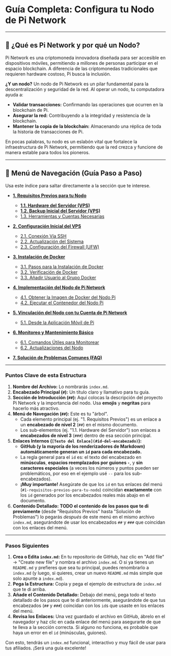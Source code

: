 # Guía Completa: Configura tu Nodo de Pi Network

---

## 🚀 ¿Qué es Pi Network y por qué un Nodo?

Pi Network es una criptomoneda innovadora diseñada para ser accesible en dispositivos móviles, permitiendo a millones de personas participar en el espacio blockchain. A diferencia de las criptomonedas tradicionales que requieren hardware costoso, Pi busca la inclusión.

**¿Y un nodo?** Un nodo de Pi Network es un pilar fundamental para la descentralización y seguridad de la red. Al operar un nodo, tu computadora ayuda a:

* **Validar transacciones:** Confirmando las operaciones que ocurren en la blockchain de Pi.
* **Asegurar la red:** Contribuyendo a la integridad y resistencia de la blockchain.
* **Mantener la copia de la blockchain:** Almacenando una réplica de toda la historia de transacciones de Pi.

En pocas palabras, tu nodo es un eslabón vital que fortalece la infraestructura de Pi Network, permitiendo que la red crezca y funcione de manera estable para todos los pioneros.

---

## 🌳 Menú de Navegación (Guía Paso a Paso)

Usa este índice para saltar directamente a la sección que te interese.

* [**1. Requisitos Previos para tu Nodo**](#1-requisitos-previos-para-tu-nodo)
    * [**1.1. Hardware del Servidor (VPS)**](1.1-hardware-vps.md)
    * [**1.2. Backup Inicial del Servidor (VPS)**](1.2-backup-inicial.md)
    * [1.3. Herramientas y Cuentas Necesarias](#13-herramientas-y-cuentas-necesarias)

* [**2. Configuración Inicial del VPS**](#2-configuracion-inicial-del-vps)
    * [2.1. Conexión Vía SSH](#21-conexion-via-ssh)
    * [2.2. Actualización del Sistema](#22-actualizacion-del-sistema)
    * [2.3. Configuración del Firewall (UFW)](#23-configuracion-del-firewall-ufw)

* [**3. Instalación de Docker**](#3-instalacion-de-docker)
    * [3.1. Pasos para la Instalación de Docker](#31-pasos-para-la-instalacion-de-docker)
    * [3.2. Verificación de Docker](#32-verificacion-de-docker)
    * [3.3. Añadir Usuario al Grupo Docker](#33-añadir-usuario-al-grupo-docker)

* [**4. Implementación del Nodo de Pi Network**](#4-implementacion-del-nodo-de-pi-network)
    * [4.1. Obtener la Imagen de Docker del Nodo Pi](#41-obtener-la-imagen-de-docker-del-nodo-pi)
    * [4.2. Ejecutar el Contenedor del Nodo Pi](#42-ejecutar-el-contenedor-del-nodo-pi)

* [**5. Vinculación del Nodo con tu Cuenta de Pi Network**](#5-vinculacion-del-nodo-con-tu-cuenta-de-pi-network)
    * [5.1. Desde la Aplicación Móvil de Pi](#51-desde-la-aplicacion-movil-de-pi)

* [**6. Monitoreo y Mantenimiento Básico**](#6-monitoreo-y-mantenimiento-basico)
    * [6.1. Comandos Útiles para Monitorear](#61-comandos-utiles-para-monitorear)
    * [6.2. Actualizaciones del Nodo](#62-actualizaciones-del-nodo)

* [**7. Solución de Problemas Comunes (FAQ)**](#7-solucion-de-problemas-comunes-faq)

---

### Puntos Clave de esta Estructura

1.  **Nombre del Archivo:** Lo nombrarás `index.md`.
2.  **Encabezado Principal (`#`):** Un título claro y llamativo para tu guía.
3.  **Sección de Introducción (`##`):** Aquí colocas la descripción del proyecto Pi Network y la importancia del nodo. Usa **emojis** y **negritas** para hacerlo más atractivo.
4.  **Menú de Navegación (`##`):** Este es tu "árbol".
    * Cada elemento principal (ej. "1. Requisitos Previos") es un enlace a un **encabezado de nivel 2** (`##`) en el mismo documento.
    * Los sub-elementos (ej. "1.1. Hardware del Servidor") son enlaces a **encabezados de nivel 3** (`###`) dentro de esa sección principal.
5.  **Enlaces Internos (`[Texto del Enlace](#id-del-encabezado)`):**
    * **GitHub (y la mayoría de los renderizadores de Markdown) automáticamente generan un `id` para cada encabezado.**
    * La regla general para el `id` es: el texto del encabezado en **minúsculas**, **espacios reemplazados por guiones `-`**, y **sin caracteres especiales** (a veces los números y puntos pueden ser problemáticos, por eso en el ejemplo usé `--` para los sub-encabezados).
    * **¡Muy importante!** Asegúrate de que los `id` en tus enlaces del menú (`#1-requisitos-previos-para-tu-nodo`) coincidan **exactamente** con los `id` generados por los encabezados reales más abajo en el documento.
6.  **Contenido Detallado:** **TODO el contenido de los pasos que te di previamente** (desde "Requisitos Previos" hasta "Solución de Problemas") lo pegarás *después* de este menú en el mismo archivo `index.md`, asegurándote de usar los encabezados `##` y `###` que coincidan con los enlaces del menú.

---

### Pasos Siguientes

1.  **Crea o Edita `index.md`:** En tu repositorio de GitHub, haz clic en "Add file" -> "Create new file" y nombra el archivo `index.md`. O si ya tienes un `README.md` y prefieres que sea tu principal, puedes renombrarlo a `index.md` (y luego, si quieres, crear un nuevo `README.md` más simple que solo apunte a `index.md`).
2.  **Pega la Estructura:** Copia y pega el ejemplo de estructura de `index.md` que te di arriba.
3.  **Añade el Contenido Detallado:** Debajo del menú, pega todo el texto detallado de los pasos que te di anteriormente, asegurándote de que tus encabezados (`##` y `###`) coincidan con los `id`s que usaste en los enlaces del menú.
4.  **Revisa los Enlaces:** Una vez guardado el archivo en GitHub, ábrelo en el navegador y haz clic en cada enlace del menú para asegurarte de que te lleva a la sección correcta. Si alguno no funciona, es probable que haya un error en el `id` (minúsculas, guiones).

Con esto, tendrás un `index.md` funcional, interactivo y muy fácil de usar para tus afiliados. ¡Será una guía excelente!
